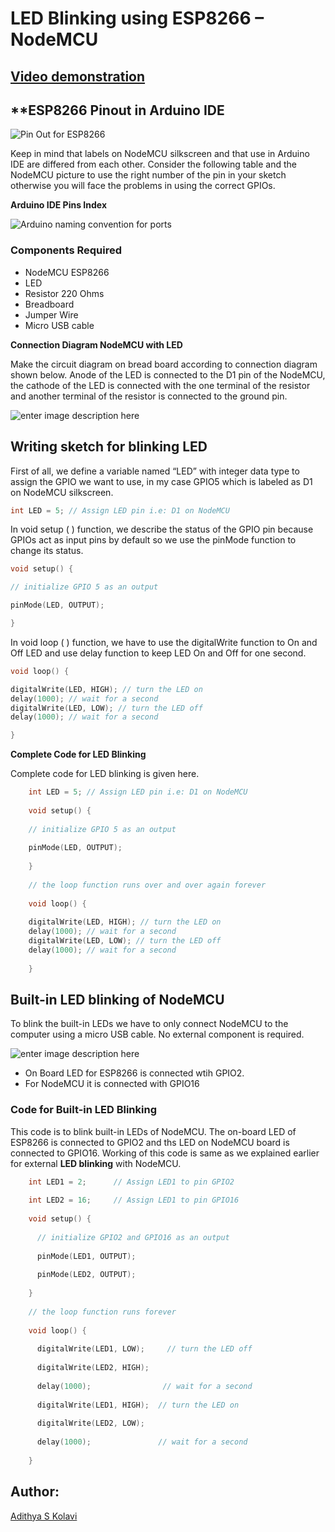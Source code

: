 # LED Blinking using ESP8266 – NodeMCU

## [Video demonstration](https://youtu.be/z69-2bA9SzQ)


## **ESP8266 Pinout in Arduino IDE
![Pin Out for ESP8266](Images/ESP8266-pinouts-NodeMcu.jpg)

Keep in mind that labels on NodeMCU silkscreen and that use in Arduino IDE are differed from each other. Consider the following table and the NodeMCU picture to use the right number of the pin in your sketch otherwise you will face the problems in using the correct GPIOs.

**Arduino IDE Pins Index**

![Arduino naming convention for ports](Images/esp_pin_out.png)

### **Components Required**

-   NodeMCU ESP8266
-   LED
-   Resistor 220 Ohms
-   Breadboard
-   Jumper Wire
-   Micro USB cable

**Connection Diagram NodeMCU with LED**

Make the circuit diagram on bread board according to connection diagram shown below. Anode of the LED is connected to the D1 pin of the NodeMCU, the cathode of the LED is connected with the one terminal of the resistor and another terminal of the resistor is connected to the ground pin.

![enter image description here](Images/ESP8266-LED-Blinking-Circuit-Nodemcu.jpg)

## **Writing sketch for blinking LED**

First of all, we define a variable named “LED” with integer data type to assign the GPIO we want to use, in my case GPIO5 which is labeled as D1 on NodeMCU silkscreen.

```c
int LED = 5; // Assign LED pin i.e: D1 on NodeMCU
```

In void setup ( ) function, we describe the status of the GPIO pin because GPIOs act as input pins by default so we use the pinMode function to change its status.

```c
void setup() {

// initialize GPIO 5 as an output

pinMode(LED, OUTPUT);

}
```

In void loop ( ) function, we have to use the digitalWrite function to On and Off LED and use delay function to keep LED On and Off for one second.

```c
void loop() {

digitalWrite(LED, HIGH); // turn the LED on
delay(1000); // wait for a second
digitalWrite(LED, LOW); // turn the LED off
delay(1000); // wait for a second

}
```

**Complete Code for LED Blinking**

Complete code for LED blinking is given here.
```c
    int LED = 5; // Assign LED pin i.e: D1 on NodeMCU
    
    void setup() {
    
    // initialize GPIO 5 as an output
    
    pinMode(LED, OUTPUT);
    
    }
    
    // the loop function runs over and over again forever
    
    void loop() {
    
    digitalWrite(LED, HIGH); // turn the LED on
    delay(1000); // wait for a second
    digitalWrite(LED, LOW); // turn the LED off
    delay(1000); // wait for a second
    
    }
```
## **Built-in LED blinking of NodeMCU**

To blink the built-in LEDs we have to only connect NodeMCU to the computer using a micro USB cable. No external component is required. 

![enter image description here](Images/Blinking-on-board-NodeMcu-LED.jpg)

-   On Board LED for ESP8266 is connected wtih GPIO2.
-   For NodeMCU it is connected with GPIO16

### **Code for Built-in LED Blinking**

This code is to blink built-in LEDs of NodeMCU. The on-board LED of ESP8266 is connected to GPIO2 and ths LED on NodeMCU board is connected to GPIO16. Working of this code is same as we explained earlier for external  **LED blinking**  with NodeMCU.
```c
    int LED1 = 2;      // Assign LED1 to pin GPIO2
    
    int LED2 = 16;     // Assign LED1 to pin GPIO16
    
    void setup() {
    
      // initialize GPIO2 and GPIO16 as an output
    
      pinMode(LED1, OUTPUT);
    
      pinMode(LED2, OUTPUT);
    
    }
    
    // the loop function runs forever
    
    void loop() {
    
      digitalWrite(LED1, LOW);     // turn the LED off
    
      digitalWrite(LED2, HIGH);
    
      delay(1000);                // wait for a second
    
      digitalWrite(LED1, HIGH);  // turn the LED on
    
      digitalWrite(LED2, LOW);
    
      delay(1000);               // wait for a second
    
    }
```
## Author:
[Adithya S Kolavi](https://github.com/adithya-s-k)